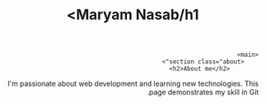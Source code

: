 <!DOCTYPE html>
<html lang="fa" dir="rtl">
<head>
    <meta charset="UTF-8">
    <meta name="viewport" content="width=device-width, initial-scale=1.0">
    <title>Maryam Nasab</title>
    <link rel="stylesheet" href="styles.css">
</head>
<body>
    <header class="header">
        <h1>Maryam Nasab/h1>
    </header>

    <main>
        <section class="about">
            <h2>About me</h2>
I'm passionate about web development and learning new technologies. This page demonstrates my skill in Git.       </section>
<link rel="stylesheet" href="https://cdn.jsdelivr.net/gh/rastikerdar/vazirmatn@v33.003/font.css">


      
